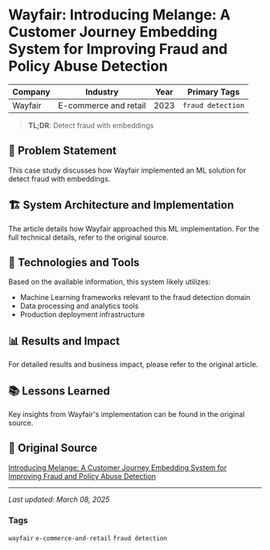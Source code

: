 # Wayfair: Introducing Melange: A Customer Journey Embedding System for Improving Fraud and Policy Abuse Detection

| Company | Industry | Year | Primary Tags | 
|---------|----------|------|--------------|
| Wayfair | E-commerce and retail | 2023 | `fraud detection` |

> **TL;DR**: Detect fraud with embeddings

## 📝 Problem Statement

This case study discusses how Wayfair implemented an ML solution for detect fraud with embeddings.

## 🏗️ System Architecture and Implementation

The article details how Wayfair approached this ML implementation. For the full technical details, refer to the original source.

## 🔧 Technologies and Tools

Based on the available information, this system likely utilizes:

- Machine Learning frameworks relevant to the fraud detection domain
- Data processing and analytics tools
- Production deployment infrastructure

## 📊 Results and Impact

For detailed results and business impact, please refer to the original article.

## 📚 Lessons Learned

Key insights from Wayfair's implementation can be found in the original source.

## 🔗 Original Source

[Introducing Melange: A Customer Journey Embedding System for Improving Fraud and Policy Abuse Detection](https://www.aboutwayfair.com/careers/tech-blog/introducing-melange-a-customer-journey-embedding-system-for-improving-fraud-and-scam-detection)

---

*Last updated: March 08, 2025*

### Tags

`wayfair` `e-commerce-and-retail` `fraud detection`
